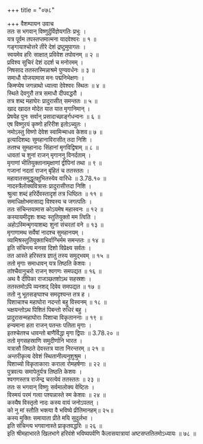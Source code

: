 +++
title = "०७८"

+++
वैशम्पायन उवाच  
ततः स भगवान् विष्णुर्दुर्विज्ञेयगतिः प्रभुः ।  
यत्र पूर्वम तपस्तप्तमात्मना यादवेश्वरः ॥ १ ॥  
गङ्गायाश्चोत्तरे तीरे देशं द्रष्टुमुपागतः ।  
स्वयमेव हरिः साक्षात् प्रविवेश तपोवनम् ॥ २ ॥  
प्रविश्य सुचिरं देशं ददर्श च मनोरमम् ।  
निषसाद ततस्तस्मिन्नाश्रमे पुण्यवर्धनः ॥ ३ ॥  
समाधौ योजयामास मनः पद्मनिभेक्षणः ।  
किमप्येष जगन्नाथो ध्यात्वा देवेश्वरः स्थितः ॥ ४ ॥  
स्थिते देवगुरौ तत्र समाधौ दीपवद्धरौ ।  
तत्र शब्द महाघेरः प्रादुरासीत् समन्ततः ॥ ५ ॥  
खाद खादत मोदेत यात यात मृगानिमान् ।  
प्रेषयेह पुनः सर्वान् प्रसादाच्छार्ङ्गधन्वनः ॥ ६ ॥  
एष विष्णुरयं कृष्णो हरिरीश इतोऽच्युतः ।  
नमोऽस्तु विष्णो देवेश स्वामिन्माधव केशव॥ ७ ॥  
इत्यादिशब्दः सुमहानाविरासीत् तदा निशि ।  
ततश्च सुमहानादः सिंहानां मृगविद्विषाम् ॥ ८ ॥  
धावतां च शुनां राजन् मृगाननु विनर्दताम् ।  
मृगाणां भीतियुक्तानामृक्षाणां द्वीपिनां तथा ॥ ९ ॥  
गजानां नदतां राजन् बृंहितं च ततस्ततः ।  
महावातसमुद्धूतक्षुभितस्येव वारिधेः ॥ 3.78.१० ॥  
नादस्त्रैलोक्यवित्रासः प्रादुरासीत्तदा निशि ।  
श्रुत्वा शब्दं हरिर्देवस्तादृशं तत्र धिष्ठितः ॥ ११ ॥  
समाधिक्षोभमासाद्य विश्वस्य च जगत्पतिः ।  
ततः संचिन्तयामास कोऽयमेष महास्वनः ॥ १२ ॥  
कस्यायमीदृशः शब्दः स्तुतियुक्तो मम त्विति ।  
अहोऽस्मिन्मृगयाशब्दः शुनां संचरतां वने ॥ १३ ॥  
मृगाणामथ सर्वेषां नादश्च सुमहानयम् ।  
व्यामिश्रस्तुतियुक्ताभिर्वाग्भिर्मम समन्ततः ॥ १४ ॥  
इति संचिन्त्य मनसा दिशो विप्रेक्ष्य सर्वतः ।  
तत आस्ते हरिस्तत्र ज्ञातुं तस्य समुद्भवम् ॥ १५ ॥  
ततो मृगाः समाधावन् यत्र तिष्ठति केशवः ।  
तांश्चैवानुचरो राजन् श्वगणः समपद्यत ॥ १६ ॥  
अथ वै दीपिका राजञ्छतशोऽथ सहस्रशः ।  
ततस्तमोऽपि व्यनशद् दिवेव समपद्यत ॥ १७ ॥  
ततो नु भूतसङ्घाश्च समदृश्यन्त तत्र ह ।  
पिशाचाश्च महाघोरा नदन्तो बहु विस्वनम् ॥ १८ ॥  
भक्षयन्तोऽथ पिशितं पिबन्तो रुधिरं बहु ।  
प्रादुरासन्महाघोराः पिशाचा विकृताननाः ॥ १९ ॥  
हन्यमाना हता राजन् पतन्तः पतिता मृगाः ।  
इतश्चेतश्च धावन्तो बाणैर्विद्धा मृगा द्विपाः ॥ 3.78.२० ॥  
ततो मृगसहस्राणि समुदीर्णानि भारत ।  
यत्रासौ तिष्ठते देवस्तत्र याता निरन्तरम् ॥ २१ ॥  
अन्तरीकृत्य देवेशं स्थितानीत्यनुशुश्रुम ।  
पिशाच्यो विकृताकाराः कराला रोमहर्षणाः ॥ २२ ॥  
पुत्रवत्यः समापेतुर्यत्र तिष्ठति केशवः ।  
श्वगणस्तत्र राजेन्द्र चरत्येवं ततस्ततः ॥ २३ ॥  
ततः स भगवान् विष्णुः सर्वमालोक्य वेष्टितः ।  
विस्मयं परमं गत्वा पश्यन्नास्ते स्म केशवः ॥ २४ ॥  
कस्यैष विस्तृतो नादः कस्य वायं जनोऽपतत् ।  
को नु मां स्तौति भक्त्या वै भविष्ये प्रीतिमानहम्॥ २५॥  
कस्य मुक्तिः समायाता प्रीते मयि सुदुर्लभा ।  
इति संचिन्त्य भगवानास्ते प्राकृतवद्धरिः ॥ २६ ॥  
इति श्रीमहाभारते खिलभागे हरिवंशे भविष्यपर्वणि कैलासयात्रायां अष्टसप्ततितमोऽध्यायः ॥ ७८ ॥